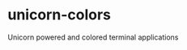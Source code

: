 <!-- This line will be for the travis badge -->

# unicorn-colors

Unicorn powered and colored terminal applications